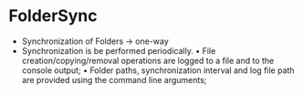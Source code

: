 # FolderSync
- Synchronization of Folders -> one-way
- Synchronization is be performed periodically.
•	File creation/copying/removal operations are logged to a file and to the
console output;
•	Folder paths, synchronization interval and log file path are provided
using the command line arguments;

